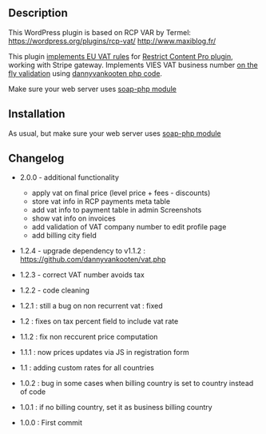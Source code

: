 ## Description

This WordPress plugin is based on RCP VAR by Termel:
https://wordpress.org/plugins/rcp-vat/
http://www.maxiblog.fr/


This plugin [implements EU VAT rules](http://europa.eu/youreurope/business/vat-customs/buy-sell/index_en.htm "EU VAT rules") for [Restrict Content Pro plugin](https://restrictcontentpro.com/ "RCP"), working with Stripe gateway.
Implements VIES VAT business number [on the fly validation](http://ec.europa.eu/taxation_customs/vies/vieshome.do?locale=fr "VIES") using [dannyvankooten php code](https://github.com/dannyvankooten/vat.php).

Make sure your web server uses [soap-php module](http://php.net/manual/en/book.soap.php "Soap PHP")


## Installation

As usual, but make sure your web server uses [soap-php module](http://php.net/manual/en/book.soap.php "Soap PHP")

## Changelog
* 2.0.0 - additional functionality
    - apply vat on final price (level price + fees - discounts) 
    - store vat info in RCP payments meta table
    - add vat info to payment table in admin Screenshots
    - show vat info on invoices
    - add validation of VAT company number to edit profile page
    - add billing city field
   

* 1.2.4 - upgrade dependency to v1.1.2 : https://github.com/dannyvankooten/vat.php

* 1.2.3 - correct VAT number avoids tax

* 1.2.2 - code cleaning

* 1.2.1 : still a bug on non recurrent vat : fixed 

* 1.2 : fixes on tax percent field to include vat rate

* 1.1.2 : fix non reccurent price computation

* 1.1.1 : now prices updates via JS in registration form

* 1.1 : adding custom rates for all countries

* 1.0.2 : bug in some cases when billing country is set to country instead of code

* 1.0.1 : if no billing country, set it as business billing country

* 1.0.0 : First commit